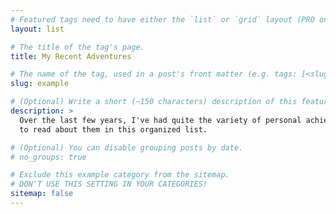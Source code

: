 ```yaml
---
# Featured tags need to have either the `list` or `grid` layout (PRO only).
layout: list

# The title of the tag's page.
title: My Recent Adventures

# The name of the tag, used in a post's front matter (e.g. tags: [<slug>]).
slug: example

# (Optional) Write a short (~150 characters) description of this featured tag.
description: >
  Over the last few years, I've had quite the variety of personal achievements. Feel free
  to read about them in this organized list.

# (Optional) You can disable grouping posts by date.
# no_groups: true

# Exclude this example category from the sitemap.
# DON'T USE THIS SETTING IN YOUR CATEGORIES!
sitemap: false
---
```

